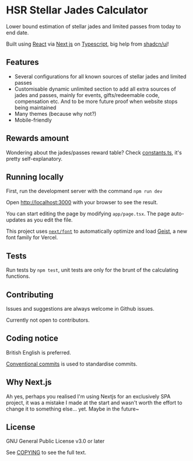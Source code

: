 # HSR Stellar Jades Calculator

Lower bound estimation of stellar jades and limited passes from today to end date.

Built using [React](https://react.dev/) via [Next js](https://nextjs.org/) on [Typescript](https://www.typescriptlang.org/), big help from [shadcn/ui](https://ui.shadcn.com/)!

## Features

- Several configurations for all known sources of stellar jades and limited passes
- Customisable dynamic unlimited section to add all extra sources of jades and passes, mainly for events, gifts/redeemable code, compensation etc. And to be more future proof when website stops being maintained
- Many themes (because why not?)
- Mobile-friendly

## Rewards amount

Wondering about the jades/passes reward table? Check [constants.ts](/src/lib/constants.ts), it's pretty self-explanatory.

## Running locally

First, run the development server with the command `npm run dev`

Open [http://localhost:3000](http://localhost:3000) with your browser to see the result.

You can start editing the page by modifying `app/page.tsx`. The page auto-updates as you edit the file.

This project uses [`next/font`](https://nextjs.org/docs/app/building-your-application/optimizing/fonts) to automatically optimize and load [Geist](https://vercel.com/font), a new font family for Vercel.

## Tests

Run tests by `npm test`, unit tests are only for the brunt of the calculating functions.

## Contributing

Issues and suggestions are always welcome in Github issues.

Currently not open to contributors.

## Coding notice

British English is preferred.

[Conventional commits](https://www.conventionalcommits.org/) is used to standardise commits.

## Why Next.js

Ah yes, perhaps you realised I'm using Nextjs for an exclusively SPA project, it was a mistake I made at the start and wasn't worth the effort to change it to something else... yet. Maybe in the future~

## License

GNU General Public License v3.0 or later

See [COPYING](COPYING) to see the full text.
